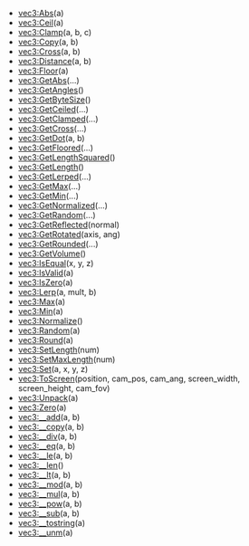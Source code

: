 - [vec3:Abs](nil)(a)
- [vec3:Ceil](nil)(a)
- [vec3:Clamp](nil)(a, b, c)
- [vec3:Copy](nil)(a, b)
- [vec3:Cross](nil)(a, b)
- [vec3:Distance](nil)(a, b)
- [vec3:Floor](nil)(a)
- [vec3:GetAbs](nil)(...)
- [vec3:GetAngles](nil)()
- [vec3:GetByteSize](nil)()
- [vec3:GetCeiled](nil)(...)
- [vec3:GetClamped](nil)(...)
- [vec3:GetCross](nil)(...)
- [vec3:GetDot](nil)(a, b)
- [vec3:GetFloored](nil)(...)
- [vec3:GetLengthSquared](nil)()
- [vec3:GetLength](nil)()
- [vec3:GetLerped](nil)(...)
- [vec3:GetMax](nil)(...)
- [vec3:GetMin](nil)(...)
- [vec3:GetNormalized](nil)(...)
- [vec3:GetRandom](nil)(...)
- [vec3:GetReflected](nil)(normal)
- [vec3:GetRotated](nil)(axis, ang)
- [vec3:GetRounded](nil)(...)
- [vec3:GetVolume](nil)()
- [vec3:IsEqual](nil)(x, y, z)
- [vec3:IsValid](nil)(a)
- [vec3:IsZero](nil)(a)
- [vec3:Lerp](nil)(a, mult, b)
- [vec3:Max](nil)(a)
- [vec3:Min](nil)(a)
- [vec3:Normalize](nil)()
- [vec3:Random](nil)(a)
- [vec3:Round](nil)(a)
- [vec3:SetLength](nil)(num)
- [vec3:SetMaxLength](nil)(num)
- [vec3:Set](nil)(a, x, y, z)
- [vec3:ToScreen](nil)(position, cam_pos, cam_ang, screen_width, screen_height, cam_fov)
- [vec3:Unpack](nil)(a)
- [vec3:Zero](nil)(a)
- [vec3:__add](nil)(a, b)
- [vec3:__copy](nil)(a, b)
- [vec3:__div](nil)(a, b)
- [vec3:__eq](nil)(a, b)
- [vec3:__le](nil)(a, b)
- [vec3:__len](nil)()
- [vec3:__lt](nil)(a, b)
- [vec3:__mod](nil)(a, b)
- [vec3:__mul](nil)(a, b)
- [vec3:__pow](nil)(a, b)
- [vec3:__sub](nil)(a, b)
- [vec3:__tostring](nil)(a)
- [vec3:__unm](nil)(a)